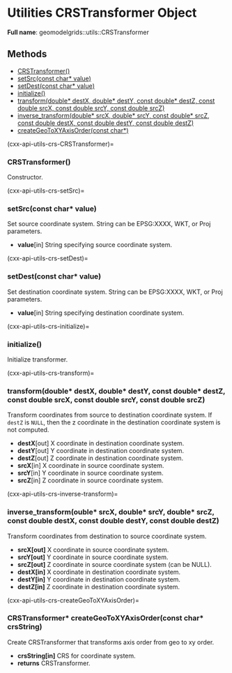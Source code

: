 # Utilities CRSTransformer Object 

**Full name**: geomodelgrids::utils::CRSTransformer

## Methods

+ [CRSTransformer()](cxx-api-utils-crs-CRSTransformer)
+ [setSrc(const char* value)](cxx-api-utils-crs-setSrc)
+ [setDest(const char* value)](cxx-api-utils-crs-setDest)
+ [initialize()](cxx-api-utils-crs-initialize)
+ [transform(double* destX, double* destY, const double* destZ, const double srcX, const double srcY, const double srcZ)](cxx-api-utils-crs-transform)
+ [inverse_transform(double* srcX, double* srcY, const double* srcZ, const double destX, const double destY, const double destZ)](cxx-api-utils-crs-inverse-transform)
+ [createGeoToXYAxisOrder(const char*)](cxx-api-utils-crs-createGeoToXYAxisOrder)

(cxx-api-utils-crs-CRSTransformer)=
### CRSTransformer()

Constructor.

(cxx-api-utils-crs-setSrc)=
### setSrc(const char* value)

Set source coordinate system. String can be EPSG:XXXX, WKT, or Proj parameters.


* **value**[in] String specifying source coordinate system.

(cxx-api-utils-crs-setDest)=
### setDest(const char* value)

Set destination coordinate system.  String can be EPSG:XXXX, WKT, or Proj parameters.

* **value**[in] String specifying destination coordinate system.

(cxx-api-utils-crs-initialize)=
### initialize()

Initialize transformer.

(cxx-api-utils-crs-transform)=
### transform(double* destX, double* destY, const double* destZ, const double srcX, const double srcY, const double srcZ)

Transform coordinates from source to destination coordinate system. If `destZ` is `NULL`, then the z coordinate in the destination coordinate system is not computed.

* **destX**[out] X coordinate in destination coordinate system.
* **destY**[out] Y coordinate in destination coordinate system.
* **destZ**[out] Z coordinate in destination coordinate system.
* **srcX**[in] X coordinate in source coordinate system.
* **srcY**[in] Y coordinate in source coordinate system.
* **srcZ**[in] Z coordinate in source coordinate system.

(cxx-api-utils-crs-inverse-transform)=
### inverse_transform(ouble* srcX, double* srcY, double* srcZ, const double destX, const double destY, const double destZ)

Transform coordinates from destination to source coordinate system.

* **srcX[out]** X coordinate in source coordinate system.
* **srcY[out]** Y coordinate in source coordinate system.
* **srcZ[out]** Z coordinate in source coordinate system (can be NULL).
* **destX[in]** X coordinate in destination coordinate system.
* **destY[in]** Y coordinate in destination coordinate system.
* **destZ[in]** Z coordinate in destination coordinate system.

(cxx-api-utils-crs-createGeoToXYAxisOrder)=
### CRSTransformer* createGeoToXYAxisOrder(const char* crsString)

Create CRSTransformer that transforms axis order from geo to xy order.

* **crsString[in]** CRS for coordinate system.
* **returns** CRSTransformer.
